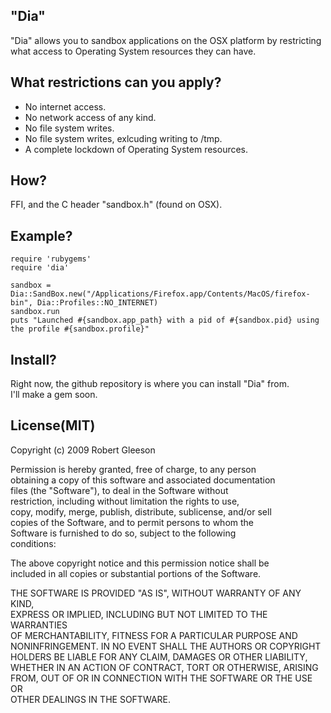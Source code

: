 ## "Dia"

"Dia" allows you to sandbox applications on the OSX platform by restricting what access to Operating System resources they can have.  

## What restrictions can you apply?  

* No internet access.
* No network access of any kind.
* No file system writes.
* No file system writes, exlcuding writing to /tmp.
* A complete lockdown of Operating System resources.

## How?
FFI, and the C header "sandbox.h" (found on OSX).

## Example?

    require 'rubygems'
    require 'dia'

    sandbox = Dia::SandBox.new("/Applications/Firefox.app/Contents/MacOS/firefox-bin", Dia::Profiles::NO_INTERNET)
    sandbox.run
    puts "Launched #{sandbox.app_path} with a pid of #{sandbox.pid} using the profile #{sandbox.profile}"

## Install?

Right now, the github repository is where you can install "Dia" from.  
I'll make a gem soon.

## License(MIT)

 Copyright (c) 2009 Robert Gleeson   
  
 Permission is hereby granted, free of charge, to any person  
 obtaining a copy of this software and associated documentation  
 files (the "Software"), to deal in the Software without  
 restriction, including without limitation the rights to use,  
 copy, modify, merge, publish, distribute, sublicense, and/or sell  
 copies of the Software, and to permit persons to whom the  
 Software is furnished to do so, subject to the following  
 conditions:  

 The above copyright notice and this permission notice shall be  
 included in all copies or substantial portions of the Software.  

 THE SOFTWARE IS PROVIDED "AS IS", WITHOUT WARRANTY OF ANY KIND,  
 EXPRESS OR IMPLIED, INCLUDING BUT NOT LIMITED TO THE WARRANTIES  
 OF MERCHANTABILITY, FITNESS FOR A PARTICULAR PURPOSE AND  
 NONINFRINGEMENT. IN NO EVENT SHALL THE AUTHORS OR COPYRIGHT  
 HOLDERS BE LIABLE FOR ANY CLAIM, DAMAGES OR OTHER LIABILITY,  
 WHETHER IN AN ACTION OF CONTRACT, TORT OR OTHERWISE, ARISING  
 FROM, OUT OF OR IN CONNECTION WITH THE SOFTWARE OR THE USE OR  
 OTHER DEALINGS IN THE SOFTWARE.  
